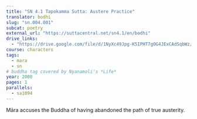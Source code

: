 ```yaml
---
title: "SN 4.1 Tapokamma Sutta: Austere Practice"
translator: bodhi
slug: "sn.004.001"
subcat: poetry
external_url: "https://suttacentral.net/sn4.1/en/bodhi"
drive_links:
  - "https://drive.google.com/file/d/1NyXc49Jpg-K5IPHT7gOG4JExCAdSqbWz/view?usp=drivesdk"
course: characters
tags:
  - mara
  - sn
# buddha tag covered by Nyanamoli's *Life*
year: 2000
pages: 1
parallels:
  - sa1094
---
```


Māra accuses the Buddha of having abandoned the path of true austerity.
